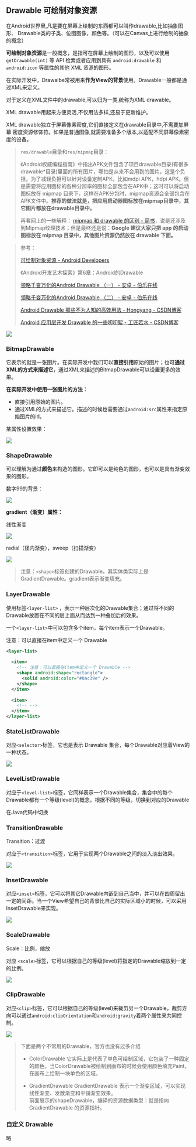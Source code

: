 


## Drawable 可绘制对象资源

在Android世界里,凡是要在屏幕上绘制的东西都可以叫作drawable,比如抽象图形、
Drawable类的子类、位图图像，颜色等。（可以在Canvas上进行绘制的抽象的概念）

**可绘制对象资源**是一般概念，是指可在屏幕上绘制的图形，以及可以使用 `getDrawable(int)` 等 API 检索或者应用到具有 `android:drawable` 和 `android:icon` 等属性的其他 XML 资源的图形。

在实际开发中，Drawalbe常被用来**作为View的背景**使用。Drawable一般都是通过XML来定义。

对于定义在XML文件中的drawable,可以归为一类,统称为XML drawable。





XML drawable用起来方便灵活,不仅用法多样,还易于更新维护。

XML drawable独立于屏幕像素密度,它们直接定义在drawable目录中,不需要加屏幕
密度资源修饰符。如果是普通图像,就需要准备多个版本,以适配不同屏幕像素密度的设备。

> `res/drawable`目录和`res/mipmap`目录：
>
> 《Android权威编程指南》中指出APK文件包含了项目drawable目录(有很多drawable\*目录)里面的所有图片，哪怕是从来不会用到的图片，这是个负担。为了减轻负担可以针对设备定制APK，比如mdpi APK，hdpi APK。但是需要将应用图标的各种分辨率的图标全部包含在APK中；这时可以将启动图标放在 mipmap 目录下，这样在APK分包时，mipmap资源会全部包含在APK文件中。**推荐的做法就是，把应用启动器图标放在mipmap目录中，其它图片都放在drawable目录中。**
>
> 再看网上的一些解释： [mipmap 和 drawable 的区别 - 简书](http://www.jianshu.com/p/ecf007710fae "mipmap 和 drawable 的区别 - 简书")，说是还涉及到Mipmap纹理技术；但是最终还是说：**Google 建议大家只把 app 的启动图标放在 mipmap 目录中，其他图片资源仍然放在 drawable 下面。**



> 参考：
>
> [可绘制对象资源 - Android Developers](https://developer.android.com/guide/topics/resources/drawable-resource.html "可绘制对象资源 - Android Developers")
>
> 《Android开发艺术探索》第6章：Android的Drawable
>
> [领略千变万化的Android Drawable （一） - 安卓 - 伯乐在线](http://android.jobbole.com/84704/ "领略千变万化的Android Drawable （一） - 安卓 - 伯乐在线")
>
> [领略千变万化的Android Drawable （二） - 安卓 - 伯乐在线](http://android.jobbole.com/84705/ "领略千变万化的Android Drawable （二） - 安卓 - 伯乐在线")
>
> [Android Drawable 那些不为人知的高效用法 - Hongyang - CSDN博客](http://blog.csdn.net/lmj623565791/article/details/43752383 "Android Drawable 那些不为人知的高效用法 - Hongyang - CSDN博客")
>
> [Android 应用层开发 Drawable 的一些叨叨絮 - 工匠若水 - CSDN博客](http://blog.csdn.net/yanbober/article/details/56844869 "Android 应用层开发 Drawable 的一些叨叨絮 - 工匠若水 - CSDN博客")



![](http://img.blog.csdn.net/20150214200525889?watermark/2/text/aHR0cDovL2Jsb2cuY3Nkbi5uZXQvbG1qNjIzNTY1Nzkx/font/5a6L5L2T/fontsize/400/fill/I0JBQkFCMA==/dissolve/70/gravity/SouthEast)



### BitmapDrawable

它表示的就是一张图片。在实际开发中我们可以**直接引用**原始的图片；也可**通过XML的方式来描述它**，通过XML来描述的BitmapDrawable可以设置更多的效果。

**在实际开发中使用一张图片的方法：**  

- 直接引用原始的图片。
- 通过XML的方式来描述它。描述的时候也需要通过`android:src`属性来指定原始图片的id。

某属性设置效果：

![](http://img.blog.csdn.net/20160814223852655)



### ShapeDrawable

可以理解为通过**颜色**来构造的图形。它即可以是纯色的图形，也可以是具有渐变效果的图形。



数字99的背景：

![](http://img.blog.csdn.net/20160817231024859)



**gradient（渐变）属性：**

线性渐变

![](http://img.blog.csdn.net/20160817223030536)

radial（径内渐变），sweep（扫描渐变）

![](http://img.blog.csdn.net/20160817224001080)



> 注意：`<shape>`标签创建的Drawable，其实体类实际上是GradientDrawable。gradient表示渐变填充。



### LayerDrawable

使用标签`<layer-list>` ，表示一种层次化的Drawable集合；通过将不同的Drawable放置在不同的层上面从而达到一种叠加后的效果。

一个`<layer-list>`中可以包含多个item，每个item表示一个Drawable。

注意：可以直接在item中定义一个 Drawable

```xml
<layer-list>
  
  <item>
    <!-- 注意：可以直接在item中定义一个 Drawable -->
    <shape android:shape="rectangle">
      <solid android:color="#0ac39e" />
    </shape>
  </item>
  
  <item>
    <!-- -->
  </item>
</layer-list>
```





### StateListDrawable

对应`<selector>`标签，它也是表示 Drawable 集合，每个Drawable对应着View的一种状态。





![](http://img.blog.csdn.net/20160818081248786)

### LevelListDrawable

对应于`<level-list>`标签，它同样表示一个Drawable集合，集合中的每个Drawable都有一个等级(level)的概念。根据不同的等级，切换到对应的Drawable

在Java代码中切换



### TransitionDrawable

Transition：过渡

对应于`<transition>`标签，它用于实现两个Drawable之间的淡入淡出效果。



![](http://img.blog.csdn.net/20160818081952900)



### InsetDrawable

对应`<inset>`标签，它可以将其它Drawable内嵌到自己当中，并可以在四周留出一定的间距。当一个View希望自己的背景比自己的实际区域小的时候，可以采用InsetDrawable来实现。

![](http://img.blog.csdn.net/20160816100308147)



### ScaleDrawable

Scale：比例，缩放

对应 `<scale>`标签，它可以根据自己的等级(level)将指定的Drawable缩放到一定的比例。

![](http://img.blog.csdn.net/20160816215246141)



### ClipDrawable



对应`<clip>`标签，它可以根据自己的等级(level)来裁剪另一个Drawable，裁剪方向可以通过`android:clipOrientation`和`android:gravity`着两个属性来共同控制。





![](http://img.blog.csdn.net/20160819010940970)



> 下面是两个不常用的Drawable，官方也没有过多介绍
>
> * ColorDrawable
>   它实际上是代表了单色可绘制区域，它包装了一种固定的颜色，当ColorDrawable被绘制到画布的时候会使用颜色填充Paint，在画布上绘制一块单色的区域。
>
> * GradientDrawable 
>   GradientDrawable 表示一个渐变区域，可以实现线性渐变、发散渐变和平铺渐变效果。   
>   前面展示的shapeDrawable，编译的资源数据类型：就是指向 GradientDrawable 的资源指针。





### 自定义 Drawable

略

